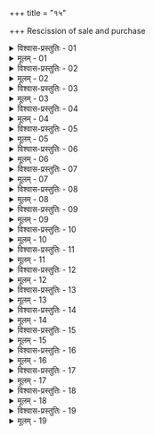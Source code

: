 +++
title = "१५"

+++
Rescission of sale and purchase  

<details><summary>विश्वास-प्रस्तुतिः - 01</summary>

01 विक्रीय पण्यं अप्रयच्छतो द्वादशपणो दण्डः, अन्यत्र दोष उपनिपाताविषह्येभ्यः
</details>

<details><summary>मूलम् - 01</summary>

01 विक्रीय पण्यं अप्रयच्छतो द्वादशपणो दण्डः, अन्यत्र दोष उपनिपाताविषह्येभ्यः
</details>

<details><summary>विश्वास-प्रस्तुतिः - 02</summary>

02 पण्यदोषो दोषः
</details>

<details><summary>मूलम् - 02</summary>

02 पण्यदोषो दोषः
</details>

<details><summary>विश्वास-प्रस्तुतिः - 03</summary>

03 राजचोराग्न्य्।उदकबाध उपनिपातः
</details>

<details><summary>मूलम् - 03</summary>

03 राजचोराग्न्य्।उदकबाध उपनिपातः
</details>

<details><summary>विश्वास-प्रस्तुतिः - 04</summary>

04 बहुगुणहीनं आर्तकृतं वाऽविषह्यम्
</details>

<details><summary>मूलम् - 04</summary>

04 बहुगुणहीनं आर्तकृतं वाऽविषह्यम्
</details>

<details><summary>विश्वास-प्रस्तुतिः - 05</summary>

05 वैदेहकानां एकरात्रं अनुशयः, कर्षकाणां त्रिरात्रं, गोरक्षकाणां पञ्चरात्रम्
</details>

<details><summary>मूलम् - 05</summary>

05 वैदेहकानां एकरात्रं अनुशयः, कर्षकाणां त्रिरात्रं, गोरक्षकाणां पञ्चरात्रम्
</details>

<details><summary>विश्वास-प्रस्तुतिः - 06</summary>

06 व्यामिश्राणां उत्तमानां च वर्णानां वृत्तिविक्रये सप्तरात्रम्
</details>

<details><summary>मूलम् - 06</summary>

06 व्यामिश्राणां उत्तमानां च वर्णानां वृत्तिविक्रये सप्तरात्रम्
</details>

<details><summary>विश्वास-प्रस्तुतिः - 07</summary>

07 आतिपातिकानां पण्यानां अन्यत्राविक्रेयम् इत्यवरोधेनानुशयो देयः
</details>

<details><summary>मूलम् - 07</summary>

07 आतिपातिकानां पण्यानां अन्यत्राविक्रेयम् इत्यवरोधेनानुशयो देयः
</details>

<details><summary>विश्वास-प्रस्तुतिः - 08</summary>

08 तस्यातिक्रमे चतुर्विंशतिपणो दण्डः, पण्यदशभागो वा
</details>

<details><summary>मूलम् - 08</summary>

08 तस्यातिक्रमे चतुर्विंशतिपणो दण्डः, पण्यदशभागो वा
</details>

<details><summary>विश्वास-प्रस्तुतिः - 09</summary>

09 क्रीत्वा पण्यं अप्रतिगृह्णतो द्वादशपणो दण्डः, अन्यत्र दोष उपनिपाताविषह्येभ्यः
</details>

<details><summary>मूलम् - 09</summary>

09 क्रीत्वा पण्यं अप्रतिगृह्णतो द्वादशपणो दण्डः, अन्यत्र दोष उपनिपाताविषह्येभ्यः
</details>

<details><summary>विश्वास-प्रस्तुतिः - 10</summary>

10 समानश्चानुशयो विक्रेतुरनुशयेन
</details>

<details><summary>मूलम् - 10</summary>

10 समानश्चानुशयो विक्रेतुरनुशयेन
</details>

<details><summary>विश्वास-प्रस्तुतिः - 11</summary>

11 विवाहानां तु त्रयाणां पूर्वेषां वर्णानां पाणिग्रहणात् सिद्धं उपावर्तनं, शूद्राणां च प्रकर्मणः
</details>

<details><summary>मूलम् - 11</summary>

11 विवाहानां तु त्रयाणां पूर्वेषां वर्णानां पाणिग्रहणात् सिद्धं उपावर्तनं, शूद्राणां च प्रकर्मणः
</details>

<details><summary>विश्वास-प्रस्तुतिः - 12</summary>

12 वृत्तपाणिग्रहणयोरपि दोषं औपशायिकं दृष्ट्वा सिद्धं उपावर्तनम्
</details>

<details><summary>मूलम् - 12</summary>

12 वृत्तपाणिग्रहणयोरपि दोषं औपशायिकं दृष्ट्वा सिद्धं उपावर्तनम्
</details>

<details><summary>विश्वास-प्रस्तुतिः - 13</summary>

13 न त्वेवाभिप्रजातयोः
</details>

<details><summary>मूलम् - 13</summary>

13 न त्वेवाभिप्रजातयोः
</details>

<details><summary>विश्वास-प्रस्तुतिः - 14</summary>

14 कन्यादोषं औपशायिकं अनाख्याय प्रयच्छतः कन्यां षण्ँअवतिर्दण्डः, शुल्कस्त्रीधनप्रतिदानं च
</details>

<details><summary>मूलम् - 14</summary>

14 कन्यादोषं औपशायिकं अनाख्याय प्रयच्छतः कन्यां षण्ँअवतिर्दण्डः, शुल्कस्त्रीधनप्रतिदानं च
</details>

<details><summary>विश्वास-प्रस्तुतिः - 15</summary>

15 वरयितुर्वा वरदोषं अनाख्याय विन्दतो द्विगुणः, शुल्कस्त्रीधननाशश्च
</details>

<details><summary>मूलम् - 15</summary>

15 वरयितुर्वा वरदोषं अनाख्याय विन्दतो द्विगुणः, शुल्कस्त्रीधननाशश्च
</details>

<details><summary>विश्वास-प्रस्तुतिः - 16</summary>

16 द्विपदचतुष्पदानां तु कुण्ठव्याधिताशुचीनां उत्साहस्वास्थ्यशुचीनां आख्याने द्वादशपणो दण्डः
</details>

<details><summary>मूलम् - 16</summary>

16 द्विपदचतुष्पदानां तु कुण्ठव्याधिताशुचीनां उत्साहस्वास्थ्यशुचीनां आख्याने द्वादशपणो दण्डः
</details>

<details><summary>विश्वास-प्रस्तुतिः - 17</summary>

17 आत्रिपक्षाद् इति चतुष्पदानां उपावर्तनं, आसंवत्सराद् इति मनुष्याणाम्
</details>

<details><summary>मूलम् - 17</summary>

17 आत्रिपक्षाद् इति चतुष्पदानां उपावर्तनं, आसंवत्सराद् इति मनुष्याणाम्
</details>

<details><summary>विश्वास-प्रस्तुतिः - 18</summary>

18 तावता हि कालेन शक्यं शौचाशौचे ज्ञातुम्
</details>

<details><summary>मूलम् - 18</summary>

18 तावता हि कालेन शक्यं शौचाशौचे ज्ञातुम्
</details>

<details><summary>विश्वास-प्रस्तुतिः - 19</summary>

19ab दाता प्रतिग्रहीता च स्यातां न उपहतौ यथा ।  
19chd दाने क्रये वाऽनुशयं तथा कुर्युः सभासदः  (इति)
</details>

<details><summary>मूलम् - 19</summary>

19ab दाता प्रतिग्रहीता च स्यातां न उपहतौ यथा ।  
19chd दाने क्रये वाऽनुशयं तथा कुर्युः सभासदः  (इति)
</details>
